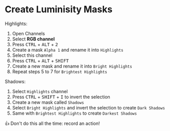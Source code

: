 # Create Luminisity Masks

Highlights:

1. Open Channels
2. Select **RGB channel**
3. Press <kbd>CTRL</kbd> + <kbd>ALT</kbd> + <kbd>2</kbd>
4. Create a mask `Alpha 1` and rename it into `Highlights`
5. Select this channel
6. Press <kbd>CTRL</kbd> + <kbd>ALT</kbd> + <kbd>SHIFT</kbd>
7. Create a new mask and rename it into `Bright Highlights`
8. Repeat steps 5 to 7 for `Brightest Highlights`

Shadows:

1. Select `Highlights` channel
2. Press <kbd>CTRL</kbd> + <kbd>SHIFT</kbd> + <kbd>I</kbd> to invert the selection
3. Create a new mask called `Shadows`
4. Select `Bright Highlights` and invert the selection to create `Dark Shadows`
5. Same with `Brightest Highlights` to create `Darkest Shadows`

:thumbsup: Don't do this all the time: record an action!